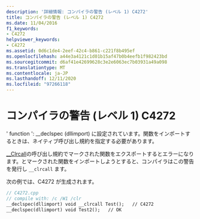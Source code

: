```yaml
---
description: '詳細情報: コンパイラの警告 (レベル 1) C4272'
title: コンパイラの警告 (レベル 1) C4272
ms.date: 11/04/2016
f1_keywords:
- C4272
helpviewer_keywords:
- C4272
ms.assetid: 0d6c1de4-2eef-42c4-b861-c221f8b495ef
ms.openlocfilehash: a44e3a4121c1d01b15af47b0b4eefb1f982423bd
ms.sourcegitcommit: d6af41e42699628c3e2e6063ec7b03931a49a098
ms.translationtype: MT
ms.contentlocale: ja-JP
ms.lasthandoff: 12/11/2020
ms.locfileid: "97266118"
---
```

# <a name="compiler-warning-level-1-c4272"></a>コンパイラの警告 (レベル 1) C4272

' function ': __declspec (dllimport) に設定されています。関数をインポートするときは、ネイティブ呼び出し規約を指定する必要があります。

[__Clrcall](../../cpp/clrcall.md)の呼び出し規約でマークされた関数をエクスポートするとエラーになります。とマークされた関数をインポートしようとすると、コンパイラはこの警告を発行し `__clrcall` ます。

次の例では、C4272 が生成されます。

```cpp
// C4272.cpp
// compile with: /c /W1 /clr
__declspec(dllimport) void __clrcall Test();   // C4272
__declspec(dllimport) void Test2();   // OK
```
